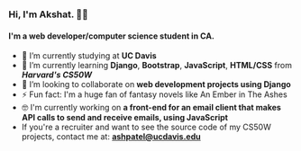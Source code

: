 ### Hi, I'm Akshat. ✌🏽


#### I'm a web developer/computer science student in CA.

- 🔭 I’m currently studying at **UC Davis**
- 🌱 I’m currently learning **Django**, **Bootstrap**, **JavaScript**, **HTML/CSS** from ***Harvard's CS50W***
- 👯 I’m looking to collaborate on **web development projects using Django**
- ⚡ Fun fact: I'm a huge fan of fantasy novels like An Ember in The Ashes
- 🤓 I'm currently working on **a front-end for an email client that makes API calls to send and receive emails, using JavaScript**
- If you're a recruiter and want to see the source code of my CS50W projects, contact me at: **ashpatel@ucdavis.edu**
